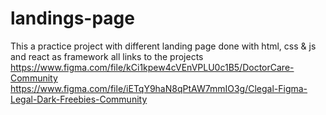 # landings-page
This a practice project with different landing page done with html, css & js and react as framework
all links to the projects 
https://www.figma.com/file/kCi1kpew4cVEnVPLU0c1B5/DoctorCare-Community <br/>
https://www.figma.com/file/iETqY9haN8qPtAW7mmIO3g/Clegal-Figma-Legal-Dark-Freebies-Community
